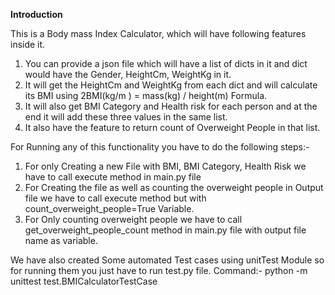 **Introduction**

This is a Body mass Index Calculator, which will have following features inside it.

  1. You can provide a json file which will have a list of dicts in it and dict would have the Gender, HeightCm, WeightKg in it.
  2. It will get the HeightCm and WeightKg from each dict and will calculate its BMI using 2BMI(kg/m ) = mass(kg) / height(m) Formula.
  3. It will also get BMI Category and Health risk for each person and at the end it will add these three values in the same list. 
  4. It also have the feature to return count of Overweight People in that list. 

For Running any of this functionality you have to do the following steps:-
  1. For only Creating a new File with BMI, BMI Category, Health Risk we have to call execute method in main.py file
  2. For Creating the file as well as counting the overweight people in Output file we have to call execute method but with count_overweight_people=True Variable.
  3. For Only counting overweight people we have to call get_overweight_people_count method in main.py file with output file name as variable. 

We have also created Some automated Test cases using unitTest Module so for running them you just have to run test.py file.
Command:- python -m unittest test.BMICalculatorTestCase

